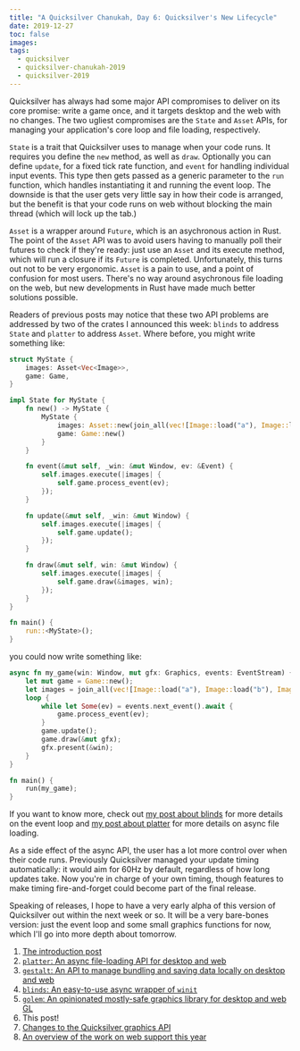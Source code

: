```yaml
---
title: "A Quicksilver Chanukah, Day 6: Quicksilver's New Lifecycle"
date: 2019-12-27
toc: false
images:
tags:
  - quicksilver
  - quicksilver-chanukah-2019
  - quicksilver-2019
---
```


Quicksilver has always had some major API compromises to deliver on its core promise: write a game once, and it targets desktop and the web with no changes. The two ugliest compromises are the `State` and `Asset` APIs, for managing your application's core loop and file loading, respectively.

`State` is a trait that Quicksilver uses to manage when your code runs. It requires you define the `new` method, as well as `draw`. Optionally you can define `update`, for a fixed tick rate function, and `event` for handling individual input events. This type then gets passed as a generic parameter to the `run` function, which handles instantiating it and running the event loop. The downside is that the user gets very little say in how their code is arranged, but the benefit is that your code runs on web without blocking the main thread (which will lock up the tab.)

`Asset` is a wrapper around `Future`, which is an asychronous action in Rust. The point of the `Asset` API was to avoid users having to manually poll their futures to check if they're ready: just use an `Asset` and its execute method, which will run a closure if its `Future` is completed. Unfortunately, this turns out not to be very ergonomic. `Asset` is a pain to use, and a point of confusion for most users. There's no way around asychronous file loading on the web, but new developments in Rust have made much better solutions possible.

Readers of previous posts may notice that these two API problems are addressed by two of the crates I announced this week: `blinds` to address `State` and `platter` to address `Asset`. Where before, you might write something like:

```rust
struct MyState {
    images: Asset<Vec<Image>>,
    game: Game,
}

impl State for MyState {
    fn new() -> MyState {
        MyState {
            images: Asset::new(join_all(vec![Image::load("a"), Image::load("b"), Image::load("c")])),
            game: Game::new()
        }
    }

    fn event(&mut self, _win: &mut Window, ev: &Event) {
        self.images.execute(|images| {
            self.game.process_event(ev);
        });
    }

    fn update(&mut self, _win: &mut Window) {
        self.images.execute(|images| {
            self.game.update();
        });
    }

    fn draw(&mut self, win: &mut Window) {
        self.images.execute(|images| {
            self.game.draw(&images, win);
        });
    }
}

fn main() {
    run::<MyState>();
}
```

you could now write something like:

```rust
async fn my_game(win: Window, mut gfx: Graphics, events: EventStream) {
    let mut game = Game::new();
    let images = join_all(vec![Image::load("a"), Image::load("b"), Image::load("c")]).await;
    loop {
        while let Some(ev) = events.next_event().await {
            game.process_event(ev);
        }
        game.update();
        game.draw(&mut gfx);
        gfx.present(&win);
    }
}

fn main() {
    run(my_game);
}
```

If you want to know more, check out [my post about blinds](../quicksilver-chanukah-2019-day-4) for more details on the event loop and [my post about platter](../quicksilver-chanukah-2019-day-2) for more details on async file loading.

As a side effect of the async API, the user has a lot more control over when their code runs. Previously Quicksilver managed your update timing automatically: it would aim for 60Hz by default, regardless of how long updates take. Now you're in charge of your own timing, though features to make timing fire-and-forget could become part of the final release.

Speaking of releases, I hope to have a very early alpha of this version of Quicksilver out within the next week or so. It will be a very bare-bones version: just the event loop and some small graphics functions for now, which I'll go into more depth about tomorrow.

1. [The introduction post](../quicksilver-chanukah-2019)
2. [`platter`: An async file-loading API for desktop and web](../quicksilver-chanukah-2019-day-2)
3. [`gestalt`: An API to manage bundling and saving data locally on desktop and web](../quicksilver-chanukah-2019-day-3)
4. [`blinds`: An easy-to-use async wrapper of `winit`](../quicksilver-chanukah-2019-day-4)
5. [`golem`: An opinionated mostly-safe graphics library for desktop and web GL](../quicksilver-chanukah-2019-day-5)
6. This post!
7. [Changes to the Quicksilver graphics API](../quicksilver-chanukah-2019-day-7)
8. [An overview of the work on web support this year](../quicksilver-chanukah-2019-day-8)
